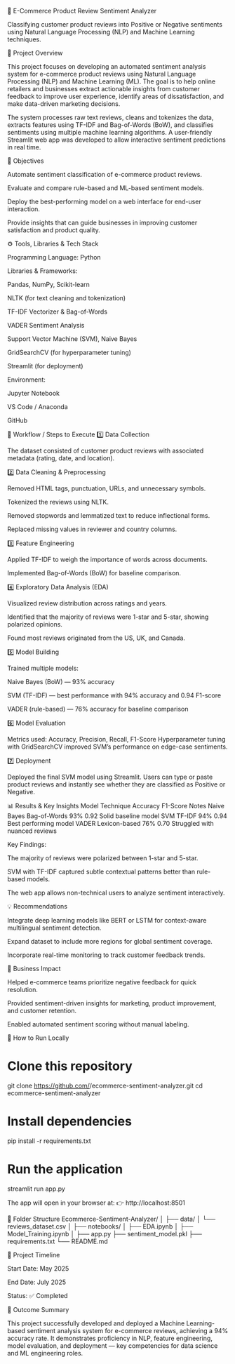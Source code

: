 🛒 E-Commerce Product Review Sentiment Analyzer

Classifying customer product reviews into Positive or Negative sentiments using Natural Language Processing (NLP) and Machine Learning techniques.

📖 Project Overview

This project focuses on developing an automated sentiment analysis system for e-commerce product reviews using Natural Language Processing (NLP) and Machine Learning (ML).
The goal is to help online retailers and businesses extract actionable insights from customer feedback to improve user experience, identify areas of dissatisfaction, and make data-driven marketing decisions.

The system processes raw text reviews, cleans and tokenizes the data, extracts features using TF-IDF and Bag-of-Words (BoW), and classifies sentiments using multiple machine learning algorithms.
A user-friendly Streamlit web app was developed to allow interactive sentiment predictions in real time.

🎯 Objectives

Automate sentiment classification of e-commerce product reviews.

Evaluate and compare rule-based and ML-based sentiment models.

Deploy the best-performing model on a web interface for end-user interaction.

Provide insights that can guide businesses in improving customer satisfaction and product quality.

⚙️ Tools, Libraries & Tech Stack

Programming Language: Python

Libraries & Frameworks:

Pandas, NumPy, Scikit-learn

NLTK (for text cleaning and tokenization)

TF-IDF Vectorizer & Bag-of-Words

VADER Sentiment Analysis

Support Vector Machine (SVM), Naive Bayes

GridSearchCV (for hyperparameter tuning)

Streamlit (for deployment)

Environment:

Jupyter Notebook

VS Code / Anaconda

GitHub

🧩 Workflow / Steps to Execute
1️⃣ Data Collection

The dataset consisted of customer product reviews with associated metadata (rating, date, and location).

2️⃣ Data Cleaning & Preprocessing

Removed HTML tags, punctuation, URLs, and unnecessary symbols.

Tokenized the reviews using NLTK.

Removed stopwords and lemmatized text to reduce inflectional forms.

Replaced missing values in reviewer and country columns.

3️⃣ Feature Engineering

Applied TF-IDF to weigh the importance of words across documents.

Implemented Bag-of-Words (BoW) for baseline comparison.

4️⃣ Exploratory Data Analysis (EDA)

Visualized review distribution across ratings and years.

Identified that the majority of reviews were 1-star and 5-star, showing polarized opinions.

Found most reviews originated from the US, UK, and Canada.

5️⃣ Model Building

Trained multiple models:

Naive Bayes (BoW) — 93% accuracy

SVM (TF-IDF) — best performance with 94% accuracy and 0.94 F1-score

VADER (rule-based) — 76% accuracy for baseline comparison

6️⃣ Model Evaluation

Metrics used: Accuracy, Precision, Recall, F1-Score
Hyperparameter tuning with GridSearchCV improved SVM’s performance on edge-case sentiments.

7️⃣ Deployment

Deployed the final SVM model using Streamlit.
Users can type or paste product reviews and instantly see whether they are classified as Positive or Negative.

📊 Results & Key Insights
Model	Technique	Accuracy	F1-Score	Notes
Naive Bayes	Bag-of-Words	93%	0.92	Solid baseline model
SVM	TF-IDF	94%	0.94	Best performing model
VADER	Lexicon-based	76%	0.70	Struggled with nuanced reviews

Key Findings:

The majority of reviews were polarized between 1-star and 5-star.

SVM with TF-IDF captured subtle contextual patterns better than rule-based models.

The web app allows non-technical users to analyze sentiment interactively.

💡 Recommendations

Integrate deep learning models like BERT or LSTM for context-aware multilingual sentiment detection.

Expand dataset to include more regions for global sentiment coverage.

Incorporate real-time monitoring to track customer feedback trends.

🧠 Business Impact

Helped e-commerce teams prioritize negative feedback for quick resolution.

Provided sentiment-driven insights for marketing, product improvement, and customer retention.

Enabled automated sentiment scoring without manual labeling.

🧰 How to Run Locally
# Clone this repository
git clone https://github.com/<your-username>/ecommerce-sentiment-analyzer.git
cd ecommerce-sentiment-analyzer

# Install dependencies
pip install -r requirements.txt

# Run the application
streamlit run app.py


The app will open in your browser at:
👉 http://localhost:8501

📁 Folder Structure
Ecommerce-Sentiment-Analyzer/
│
├── data/
│   └── reviews_dataset.csv
│
├── notebooks/
│   ├── EDA.ipynb
│   ├── Model_Training.ipynb
│
├── app.py
├── sentiment_model.pkl
├── requirements.txt
└── README.md

📅 Project Timeline

Start Date: May 2025

End Date: July 2025

Status: ✅ Completed

🏁 Outcome Summary

This project successfully developed and deployed a Machine Learning-based sentiment analysis system for e-commerce reviews, achieving a 94% accuracy rate.
It demonstrates proficiency in NLP, feature engineering, model evaluation, and deployment — key competencies for data science and ML engineering roles.
